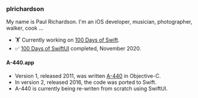 ### plrichardson

My name is Paul Richardson. I'm an iOS developer, musician, photographer, walker, cook ...

- 🏋️ Currently working on [100 Days of Swift][1].
- ✅ [100 Days of SwiftUI][2] completed, November 2020.

#### A-440.app

- Version 1, released 2011, was written [A-440][3] in Objective-C.
- In version 2, released 2016, the code was ported to Swift.
- A-440 is currently being re-writen from scratch using SwiftUI.

[1]: https://www.hackingwithswift.com/100
[2]: https://www.hackingwithswift.com/100/swiftui
[3]: https://apps.apple.com/us/app/a-440-tuning-fork/id335593282

<!--
**plrichardson/plrichardson** is a ✨ _special_ ✨ repository because its `README.md` (this file) appears on your GitHub profile.

Here are some ideas to get you started:

- 🔭 I’m currently working on ...
- 🌱 I’m currently learning ...
- 👯 I’m looking to collaborate on ...
- 🤔 I’m looking for help with ...
- 💬 Ask me about ...
- 📫 How to reach me: ...
- 😄 Pronouns: ...
- ⚡ Fun fact: ...
-->
